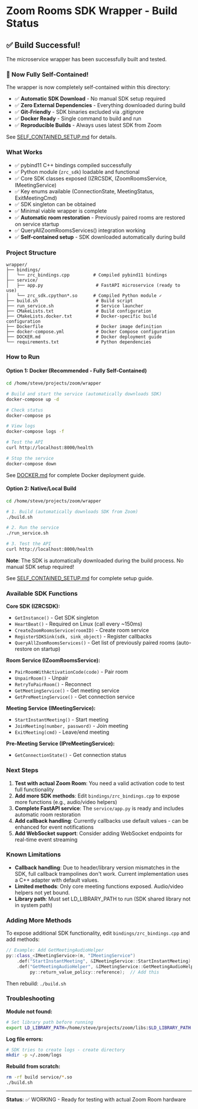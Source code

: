 # Zoom Rooms SDK Wrapper - Build Status

## ✅ Build Successful!

The microservice wrapper has been successfully built and tested.

### 🎉 Now Fully Self-Contained!

The wrapper is now completely self-contained within this directory:
- ✅ **Automatic SDK Download** - No manual SDK setup required
- ✅ **Zero External Dependencies** - Everything downloaded during build
- ✅ **Git-Friendly** - SDK binaries excluded via .gitignore
- ✅ **Docker Ready** - Single command to build and run
- ✅ **Reproducible Builds** - Always uses latest SDK from Zoom

See [SELF_CONTAINED_SETUP.md](SELF_CONTAINED_SETUP.md) for details.

### What Works

- ✅ pybind11 C++ bindings compiled successfully
- ✅ Python module (`zrc_sdk`) loadable and functional
- ✅ Core SDK classes exposed (IZRCSDK, IZoomRoomsService, IMeetingService)
- ✅ Key enums available (ConnectionState, MeetingStatus, ExitMeetingCmd)
- ✅ SDK singleton can be obtained
- ✅ Minimal viable wrapper is complete
- ✅ **Automatic room restoration** - Previously paired rooms are restored on service startup
- ✅ QueryAllZoomRoomsServices() integration working
- ✅ **Self-contained setup** - SDK downloaded automatically during build

### Project Structure

```
wrapper/
├── bindings/
│   └── zrc_bindings.cpp         # Compiled pybind11 bindings
├── service/
│   ├── app.py                    # FastAPI microservice (ready to use)
│   └── zrc_sdk.cpython*.so      # Compiled Python module ✓
├── build.sh                      # Build script
├── run_service.sh                # Service launcher
├── CMakeLists.txt                # Build configuration
├── CMakeLists.docker.txt         # Docker-specific build configuration
├── Dockerfile                    # Docker image definition
├── docker-compose.yml            # Docker Compose configuration
├── DOCKER.md                     # Docker deployment guide
└── requirements.txt              # Python dependencies
```

### How to Run

#### Option 1: Docker (Recommended - Fully Self-Contained)

```bash
cd /home/steve/projects/zoom/wrapper

# Build and start the service (automatically downloads SDK)
docker-compose up -d

# Check status
docker-compose ps

# View logs
docker-compose logs -f

# Test the API
curl http://localhost:8000/health

# Stop the service
docker-compose down
```

See [DOCKER.md](DOCKER.md) for complete Docker deployment guide.

#### Option 2: Native/Local Build

```bash
cd /home/steve/projects/zoom/wrapper

# 1. Build (automatically downloads SDK from Zoom)
./build.sh

# 2. Run the service
./run_service.sh

# 3. Test the API
curl http://localhost:8000/health
```

**Note**: The SDK is automatically downloaded during the build process. No manual SDK setup required!

See [SELF_CONTAINED_SETUP.md](SELF_CONTAINED_SETUP.md) for complete setup guide.

### Available SDK Functions

**Core SDK (IZRCSDK):**
- `GetInstance()` - Get SDK singleton
- `HeartBeat()` - Required on Linux (call every ~150ms)
- `CreateZoomRoomsService(roomID)` - Create room service
- `RegisterSDKSink(sdk, sink_object)` - Register callbacks
- `QueryAllZoomRoomsServices()` - Get list of previously paired rooms (auto-restore on startup)

**Room Service (IZoomRoomsService):**
- `PairRoomWithActivationCode(code)` - Pair room
- `UnpairRoom()` - Unpair
- `RetryToPairRoom()` - Reconnect
- `GetMeetingService()` - Get meeting service
- `GetPreMeetingService()` - Get connection service

**Meeting Service (IMeetingService):**
- `StartInstantMeeting()` - Start meeting
- `JoinMeeting(number, password)` - Join meeting
- `ExitMeeting(cmd)` - Leave/end meeting

**Pre-Meeting Service (IPreMeetingService):**
- `GetConnectionState()` - Get connection status

### Next Steps

1. **Test with actual Zoom Room**: You need a valid activation code to test full functionality
2. **Add more SDK methods**: Edit `bindings/zrc_bindings.cpp` to expose more functions (e.g., audio/video helpers)
3. **Complete FastAPI service**: The `service/app.py` is ready and includes automatic room restoration
4. **Add callback handling**: Currently callbacks use default values - can be enhanced for event notifications
5. **Add WebSocket support**: Consider adding WebSocket endpoints for real-time event streaming

### Known Limitations

- **Callback handling**: Due to header/library version mismatches in the SDK, full callback trampolines don't work. Current implementation uses a C++ adapter with default values.
- **Limited methods**: Only core meeting functions exposed. Audio/video helpers not yet bound.
- **Library path**: Must set LD_LIBRARY_PATH to run (SDK shared library not in system path)

### Adding More Methods

To expose additional SDK functionality, edit `bindings/zrc_bindings.cpp` and add methods:

```cpp
// Example: Add GetMeetingAudioHelper
py::class_<IMeetingService>(m, "IMeetingService")
    .def("StartInstantMeeting", &IMeetingService::StartInstantMeeting)
    .def("GetMeetingAudioHelper", &IMeetingService::GetMeetingAudioHelper,
         py::return_value_policy::reference);  // Add this
```

Then rebuild: `./build.sh`

### Troubleshooting

**Module not found:**
```bash
# Set library path before running
export LD_LIBRARY_PATH=/home/steve/projects/zoom/libs:$LD_LIBRARY_PATH
```

**Log file errors:**
```bash
# SDK tries to create logs - create directory
mkdir -p ~/.zoom/logs
```

**Rebuild from scratch:**
```bash
rm -rf build service/*.so
./build.sh
```

---

**Status**: ✅ WORKING - Ready for testing with actual Zoom Room hardware
